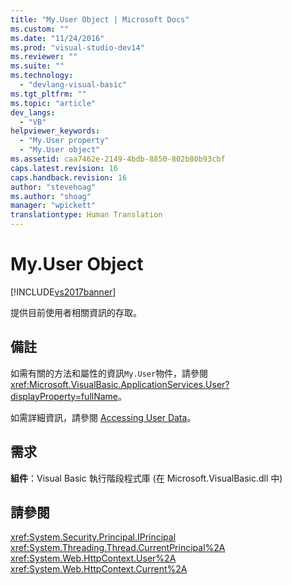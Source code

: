 ```yaml
---
title: "My.User Object | Microsoft Docs"
ms.custom: ""
ms.date: "11/24/2016"
ms.prod: "visual-studio-dev14"
ms.reviewer: ""
ms.suite: ""
ms.technology: 
  - "devlang-visual-basic"
ms.tgt_pltfrm: ""
ms.topic: "article"
dev_langs: 
  - "VB"
helpviewer_keywords: 
  - "My.User property"
  - "My.User object"
ms.assetid: caa7462e-2149-4bdb-8850-802b80b93cbf
caps.latest.revision: 16
caps.handback.revision: 16
author: "stevehoag"
ms.author: "shoag"
manager: "wpickett"
translationtype: Human Translation
---
```

# My.User Object
[!INCLUDE[vs2017banner](../../../csharp/includes/vs2017banner.md)]

提供目前使用者相關資訊的存取。  
  
## 備註  
 如需有關的方法和屬性的資訊`My.User`物件，請參閱<xref:Microsoft.VisualBasic.ApplicationServices.User?displayProperty=fullName>。  
  
 如需詳細資訊，請參閱 [Accessing User Data](../../../visual-basic/developing-apps/programming/accessing-user-data.md)。  
  
## 需求  
 **組件**：Visual Basic 執行階段程式庫 \(在 Microsoft.VisualBasic.dll 中\)  
  
## 請參閱  
 <xref:System.Security.Principal.IPrincipal>   
 <xref:System.Threading.Thread.CurrentPrincipal%2A>   
 <xref:System.Web.HttpContext.User%2A>   
 <xref:System.Web.HttpContext.Current%2A>